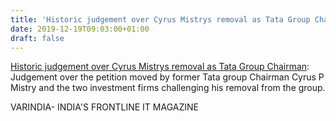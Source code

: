 ```yaml
---
title: 'Historic judgement over Cyrus Mistrys removal as Tata Group Chairman'
date: 2019-12-19T09:03:00+01:00
draft: false
---
```


[Historic judgement over Cyrus Mistrys removal as Tata Group Chairman](https://varindia.com/news/historic-judgement-over-cyrus-mistrys-removal-as-tata-group-chairman#.XfsuuIhTPuI.blogger): Judgement over the petition moved by former Tata group Chairman Cyrus P Mistry and the two investment firms challenging his removal from the group.  
  
VARINDIA- INDIA'S FRONTLINE IT MAGAZINE